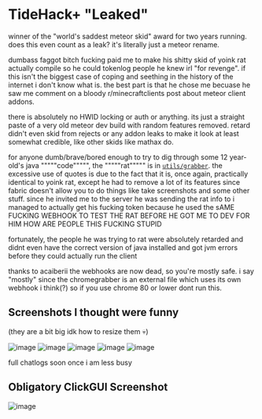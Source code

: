 # TideHack+ "Leaked"
winner of the "world's saddest meteor skid" award for two years running. does this even count as a leak? it's literally just a meteor rename.

dumbass faggot bitch fucking paid me to make his shitty skid of yoink rat actually compile so he could tokenlog people he knew irl "for revenge". if this isn't the biggest case of coping and seething in the history of the internet i don't know what is. the best part is that he chose me becuase he saw me comment on a bloody r/minecraftclients post about meteor client addons.

there is absolutely no HWID locking or auth or anything. its just a straight paste of a very old meteor dev build with random features removed. retard didn't even skid from rejects or any addon leaks to make it look at least somewhat credible, like other skids like mathax do.

for anyone dumb/brave/bored enough to try to dig through some 12 year-old's java """""code""""", the """""rat""""" is in [`utils/grabber`](https://github.com/Errorcrafter/tidehack-plus-leaked/tree/main/src/main/java/risingtide/tidehack/utils/grabber). the excessive use of quotes is due to the fact that it is, once again, practically identical to yoink rat, except he had to remove a lot of its features since fabric doesn't allow you to do things like take screenshots and some other stuff. since he invited me to the server he was sending the rat info to i managed to actually get his fucking token because he used the sAME FUCKING WEBHOOK TO TEST THE RAT BEFORE HE GOT ME TO DEV FOR HIM HOW ARE PEOPLE THIS FUCKING STUPID

fortunately, the people he was trying to rat were absolutely retarded and didnt even have the correct version of java installed and got jvm errors before they could actually run the client

thanks to acaiberii the webhooks are now dead, so you're mostly safe. i say "mostly" since the chromegrabber is an external file which uses its own webhook i think(?) so if you use chrome 80 or lower dont run this.

## Screenshots I thought were funny
(they are a bit big idk how to resize them :skull:)

![image](https://user-images.githubusercontent.com/69189354/146012845-7756e55b-d824-4299-90a8-186f134864f8.png)
![image](https://user-images.githubusercontent.com/69189354/146012899-8e510336-0a70-4c1e-a234-af5c86b862f2.png)
![image](https://user-images.githubusercontent.com/69189354/146012934-061ec993-2f67-44b8-bb5e-d57e9aa7a76c.png)
![image](https://user-images.githubusercontent.com/69189354/146013152-b286986c-4c2e-48aa-8aad-977776b9cf17.png)
![image](https://user-images.githubusercontent.com/69189354/146014120-bcc79817-0506-4e8f-8daf-94260da3c294.png)

full chatlogs soon once i am less busy

## Obligatory ClickGUI Screenshot
![image](https://user-images.githubusercontent.com/69189354/146013397-a5bf5fd6-cecc-449b-aff0-a66d234f58a3.png)
